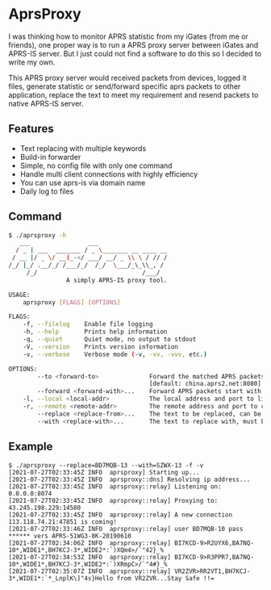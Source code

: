 # AprsProxy

I was thinking how to monitor APRS statistic from my iGates (from me or friends), one proper way is to run a APRS proxy server between iGates and APRS-IS server. But I just could not find a software to do this so I decided to write my own.

This APRS proxy server would received packets from devices, logged it files, generate statistic or send/forward specific aprs packets to other application, replace the text to meet my requirement and resend packets to native APRS-IS server.

## Features

* Text replacing with multiple keywords
* Build-in forwarder
* Simple, no config file with only one command
* Handle multi client connections with highly efficiency
* You can use aprs-is via domain name
* Daily log to files

## Command

``` bash
$ ./aprsproxy -h
   ___                ___                   
  / _ | ___  _______ / _ \_______ __ ____ __
 / __ |/ _ \/ __(_-</ ___/ __/ _ \\ \ / // /
/_/ |_/ .__/_/ /___/_/  /_/  \___/_\_\\_, / 
     /_/                             /___/  
                A simply APRS-IS proxy tool.

USAGE:
    aprsproxy [FLAGS] [OPTIONS]

FLAGS:
    -f, --filelog    Enable file logging
    -h, --help       Prints help information
    -q, --quiet      Quiet mode, no output to stdout
    -V, --version    Prints version information
    -v, --verbose    Verbose mode (-v, -vv, -vvv, etc.)

OPTIONS:
        --to <forward-to>              Forward the matched APRS packets to Send-only APRS-IS service with http protocol
                                       [default: china.aprs2.net:8080]
        --forward <forward-with>...    Forward APRS packets start with the line prefix
    -l, --local <local-addr>           The local address and port to listen on [default: 0.0.0.0:14580]
    -r, --remote <remote-addr>         The remote address and port to connect to [default: china.aprs2.net:14580]
        --replace <replace-from>...    The text to be replaced, can be multiple values
        --with <replace-with>...       The text to replace with, must be the same length of replace-from
```


## Example
```log
$ ./aprsproxy --replace=BD7MQB-13 --with=SZWX-13 -f -v
[2021-07-27T02:33:45Z INFO  aprsproxy] Starting up...
[2021-07-27T02:33:45Z INFO  aprsproxy::dns] Resolving ip address...
[2021-07-27T02:33:45Z INFO  aprsproxy::relay] Listening on: 0.0.0.0:8074
[2021-07-27T02:33:45Z INFO  aprsproxy::relay] Proxying to: 43.245.198.229:14580
[2021-07-27T02:33:45Z INFO  aprsproxy::relay] A new connection 113.118.74.21:47851 is coming!
[2021-07-27T02:33:46Z INFO  aprsproxy::relay] user BD7MQB-10 pass ****** vers APRS-51WG3-8K-20190610
[2021-07-27T02:34:06Z INFO  aprsproxy::relay] BI7KCD-9>R2UYX6,BA7NQ-10*,WIDE1*,BH7KCJ-3*,WIDE2*:`)XQm4>/`"42}_%
[2021-07-27T02:34:53Z INFO  aprsproxy::relay] BI7KCD-9>R3PPR7,BA7NQ-10*,WIDE1*,BH7KCJ-3*,WIDE2*:`)XRmpC>/`"4#}_%
[2021-07-27T02:35:07Z INFO  aprsproxy::relay] VR2ZVR>RR2VT1,BH7KCJ-3*,WIDE1*:`*_LnplK\]"4s}Hello from VR2ZVR...Stay Safe !!=
```